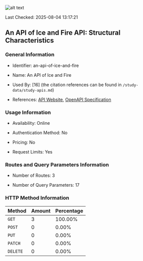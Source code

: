 ![alt text](https://img.shields.io/badge/OpenAPI_Specification-Valid-green.svg)

Last Checked: 2025-08-04 13:17:21

## An API of Ice and Fire API: Structural Characteristics

### General Information

- Identifier: an-api-of-ice-and-fire

- Name: An API of Ice and Fire

- Used By: [16] (the citation references can be found in `/study-data/study-apis.md`)

- References: [API Website](https://anapioficeandfire.com), [OpenAPI Specification](https://www.postman.com/postman/postman-team-collections/documentation/4dugaxo/game-of-thrones)

### Usage Information

- Availability: Online

- Authentication Method: No

- Pricing: No

- Request Limits: Yes

### Routes and Query Parameters Information

- Number of Routes: 3

- Number of Query Parameters: 17

### HTTP Method Information

| Method | Amount | Percentage |
|--------|--------|------------|
| `GET` | 3 | 100.00% |
| `POST` | 0 | 0.00% |
| `PUT` | 0 | 0.00% |
| `PATCH` | 0 | 0.00% |
| `DELETE` | 0 | 0.00% |
